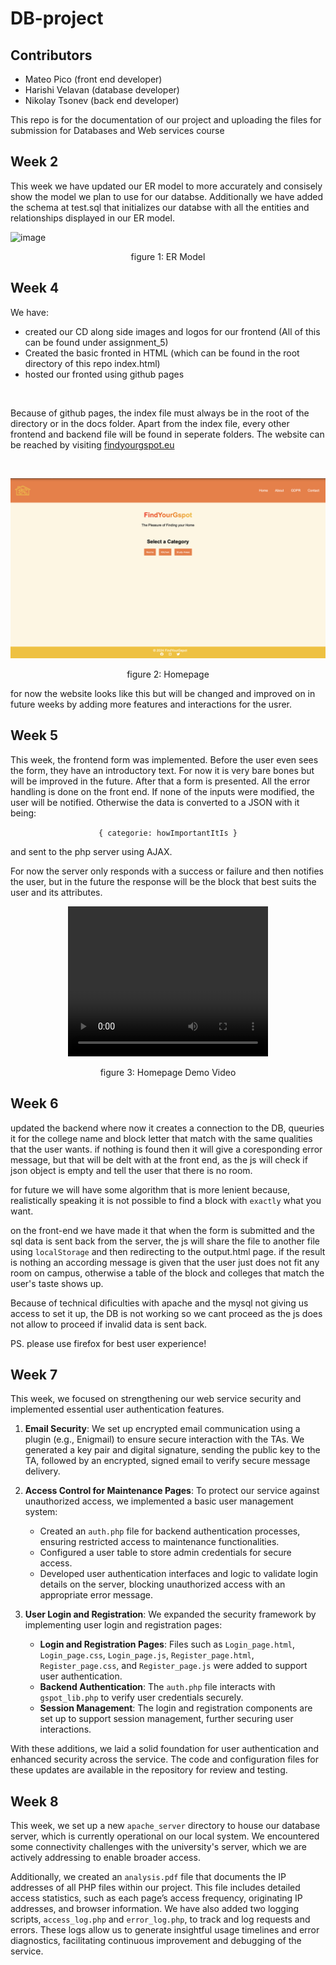 # DB-project

## Contributors
- Mateo Pico (front end developer)
- Harishi Velavan (database developer)
- Nikolay Tsonev (back end developer)

This repo is for the documentation of our project and uploading the files for submission for Databases and Web services course


## Week 2

This week we have updated our ER model to more accurately and consisely show the model we plan to use for our databse. Additionally we have added the schema at test.sql that initializes our databse with all the entities and relationships displayed in our ER model. 

![image](https://github.com/user-attachments/assets/6d8b9725-39d1-459c-bf07-3e38ff4d385b)
<p align="center">figure 1: ER Model</p>

## Week 4

We have:
- created our CD along side images and logos for our frontend (All of this can be found under assignment_5) 
- Created the basic fronted in HTML (which can be found in the root directory of this repo index.html)
- hosted our fronted using github pages
<br>

Because of github pages, the index file must always be in the root of the directory or in the docs folder. Apart from the index file, every other frontend and backend file will be found in seperate folders. The website can be reached by visiting [findyourgspot.eu](http://findyourgspot.eu)

<br>

![image](./assignment_4/homepage_screenshot.png)
<p align="center">figure 2: Homepage</p>

for now the website looks like this but will be changed and improved on in future weeks by adding more features and interactions for the usrer. 

## Week 5

This week, the frontend form was implemented. Before the user even sees the form, they have an introductory text. For now it is very bare bones but will be improved in the future. After that a form is presented. All the error handling is done on the front end. If none of the inputs were modified, the user will be notified. Otherwise the data is converted to a JSON with it being:  
  
<div style="text-align: center;">
    <code>{ categorie: howImportantItIs }</code> 
</div> 
  
and sent to the php server using AJAX.

For now the server only responds with a success or failure and then notifies the user, but in the future the response will be the block that best suits the user and its attributes. 

<div style="text-align: center;">
    <video width="320" height="240" controls>
    <source src="./assignment_5/demo-of-ajax.webm" type="video/mp4">
    Your browser does not support the video tag.
    </video>
</div>

<p align="center">figure 3: Homepage Demo Video</p>

## Week 6

updated the backend where now it creates a connection to the DB, queuries it for the college name and block letter that match
with the same qualities that the user wants. if nothing is found then it will give a coresponding error message, but that will
be delt with at the front end, as the js will check if json object is empty and tell the user that there is no room.

for future we will have some algorithm that is more lenient because, realistically speaking it is not possible to find a block
with `exactly` what you want. 

on the front-end we have made it that when the form is submitted and the sql data is sent back from the server, the 
js will share the file to another file using `localStorage` and then redirecting to the output.html page. if the result is nothing an according message is given that the user just does not fit any room on campus, otherwise a table of the block and
colleges that match the user's taste shows up. 

Because of technical dificulties with apache and the mysql not giving us access to set it up, the DB is not working so we cant
proceed as the js does not allow to proceed if invalid data is sent back. 

PS. please use firefox for best user experience!

## Week 7

This week, we focused on strengthening our web service security and implemented essential user authentication features.

1. **Email Security**: We set up encrypted email communication using a plugin (e.g., Enigmail) to ensure secure interaction with the TAs. We generated a key pair and digital signature, sending the public key to the TA, followed by an encrypted, signed email to verify secure message delivery.

2. **Access Control for Maintenance Pages**: To protect our service against unauthorized access, we implemented a basic user management system:
   - Created an `auth.php` file for backend authentication processes, ensuring restricted access to maintenance functionalities.
   - Configured a user table to store admin credentials for secure access.
   - Developed user authentication interfaces and logic to validate login details on the server, blocking unauthorized access with an appropriate error message.

3. **User Login and Registration**: We expanded the security framework by implementing user login and registration pages:
   - **Login and Registration Pages**: Files such as `Login_page.html`, `Login_page.css`, `Login_page.js`, `Register_page.html`, `Register_page.css`, and `Register_page.js` were added to support user authentication.
   - **Backend Authentication**: The `auth.php` file interacts with `gspot_lib.php` to verify user credentials securely.
   - **Session Management**: The login and registration components are set up to support session management, further securing user interactions.

With these additions, we laid a solid foundation for user authentication and enhanced security across the service. The code and configuration files for these updates are available in the repository for review and testing.






## Week 8

This week, we set up a new `apache_server` directory to house our database server, which is currently operational on our local system. We encountered some connectivity challenges with the university's server, which we are actively addressing to enable broader access.

Additionally, we created an `analysis.pdf` file that documents the IP addresses of all PHP files within our project. This file includes detailed access statistics, such as each page’s access frequency, originating IP addresses, and browser information. We have also added two logging scripts, `access_log.php` and `error_log.php`, to track and log requests and errors. These logs allow us to generate insightful usage timelines and error diagnostics, facilitating continuous improvement and debugging of the service.





